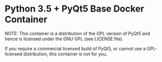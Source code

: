 Python 3.5 + PyQt5 Base Docker Container
========================================

NOTE: This container is a distribution of the GPL version of PyQt5 and hence
is licensed under the GNU GPL (see LICENSE file).

If you require a commercial licensed build of PyQt5, or cannot use a
GPL-licensed distribution, this container is not for you.
